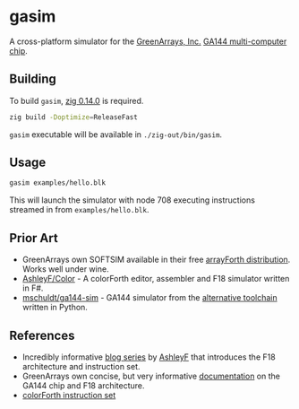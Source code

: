 # gasim

A cross-platform simulator for the [GreenArrays,
Inc.](https://www.greenarraychips.com) [GA144 multi-computer
chip](https://www.greenarraychips.com/home/documents/index.php#GA144).

## Building

To build `gasim`, [zig 0.14.0](https://ziglang.org/download/) is required.

```bash
zig build -Doptimize=ReleaseFast
```

`gasim` executable will be available in `./zig-out/bin/gasim`.

## Usage

```bash
gasim examples/hello.blk
```

This will launch the simulator with node 708 executing instructions streamed in
from `examples/hello.blk`.

## Prior Art

* GreenArrays own SOFTSIM available in their free [arrayForth
distribution](https://www.greenarraychips.com/home/support/download-03d.php).
Works well under wine.
* [AshleyF/Color](https://github.com/AshleyF/Color) - A colorForth editor,
assembler and F18 simulator written in F#.
* [mschuldt/ga144-sim](https://github.com/mschuldt/ga144-sim) - GA144 simulator
from the [alternative toolchain](https://github.com/mschuldt/ga-tools) written
in Python.

## References

* Incredibly informative [blog
series](https://github.com/AshleyF/Color/blob/master/Docs/chuck_moores_creations.md)
by [AshleyF](https://github.com/AshleyF) that introduces the F18 architecture
and instruction set.
* GreenArrays own concise, but very informative
[documentation](https://www.greenarraychips.com/home/documents/index.php) on
the GA144 chip and F18 architecture.
* [colorForth instruction
set](https://mschuldt.github.io/www.colorforth.com/inst.htm)
